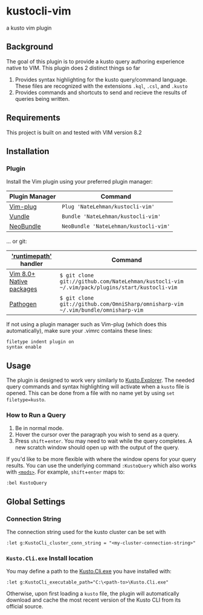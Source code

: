 # kustocli-vim
a kusto vim plugin

## Background
The goal of this plugin is to provide a kusto query authoring experience native to VIM. This plugin does 2 distinct things so far

1. Provides syntax highlighting for the kusto query/command language. These files are recognized with the extensions `.kql`, `.csl`, and `.kusto`
2. Provides commands and shortcuts to send and recieve the results of queries being written.

## Requirements
This project is built on and tested with VIM version 8.2

## Installation
### Plugin
Install the Vim plugin using your preferred plugin manager:

| Plugin Manager                                       | Command                                                                              |
|------------------------------------------------------|--------------------------------------------------------------------------------------|
| [Vim-plug](https://github.com/junegunn/vim-plug)     | `Plug 'NateLehman/kustocli-vim'`                                                     |
| [Vundle](https://github.com/gmarik/vundle)           | `Bundle 'NateLehman/kustocli-vim'`                                                   |
| [NeoBundle](https://github.com/Shougo/neobundle.vim) | `NeoBundle 'NateLehman/kustocli-vim'`                                                |

... or git:

| ['runtimepath'](http://vimhelp.appspot.com/options.txt.html#%27runtimepath%27) handler | Command                                            |
|------------------------------------------------------|--------------------------------------------------------------------------------------|
| [Vim 8.0+ Native packages](http://vimhelp.appspot.com/repeat.txt.html#packages) | `$ git clone git://github.com/NateLehman/kustocli-vim ~/.vim/pack/plugins/start/kustocli-vim` |
| [Pathogen](https://github.com/tpope/vim-pathogen)    | `$ git clone git://github.com/OmniSharp/omnisharp-vim ~/.vim/bundle/omnisharp-vim`     |

If not using a plugin manager such as Vim-plug (which does this automatically), make sure your .vimrc contains these lines:

```vim
filetype indent plugin on
syntax enable
```

## Usage
The plugin is designed to work very similarly to [Kusto.Explorer](https://docs.microsoft.com/en-us/azure/data-explorer/kusto/tools/kusto-explorer). The needed query commands and syntax highlighting will activate when a `kusto` file is opened. This can be done from a file with no name yet by using `set filetype=kusto`.

### How to Run a Query
1. Be in normal mode.
2. Hover the cursor over the paragraph you wish to send as a query.
3. Press `shift`+`enter`. You may need to wait while the query completes. A new scratch window should open up with the output of the query.

If you'd like to be more flexible with where the window opens for your query results. You can use the underlying command `:KustoQuery` which also works with [`<mods>`](https://vimhelp.org/map.txt.html#%3Cmods%3E). For example, `shift`+`enter` maps to:

```vim
:bel KustoQuery
```

## Global Settings
### Connection String
The connection string used for the kusto cluster can be set with
```vim
:let g:KustoCli_cluster_conn_string = "<my-cluster-connection-string>"
```

### `Kusto.Cli.exe` Install location
You may define a path to the [Kusto.Cli.exe](https://docs.microsoft.com/en-us/azure/data-explorer/kusto/tools/kusto-cli) you have installed with:
```vim
:let g:KustoCli_executable_path="C:\<path-to>\Kusto.Cli.exe"
```
Otherwise, upon first loading a `kusto` file, the plugin will automatically download and cache the most recent version of the Kusto CLI from its official source.
